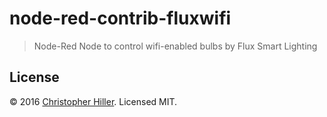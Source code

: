 # node-red-contrib-fluxwifi

> Node-Red Node to control wifi-enabled bulbs by Flux Smart Lighting

## License

:copyright: 2016 [Christopher Hiller](https://github.com/boneskull).  Licensed MIT.
